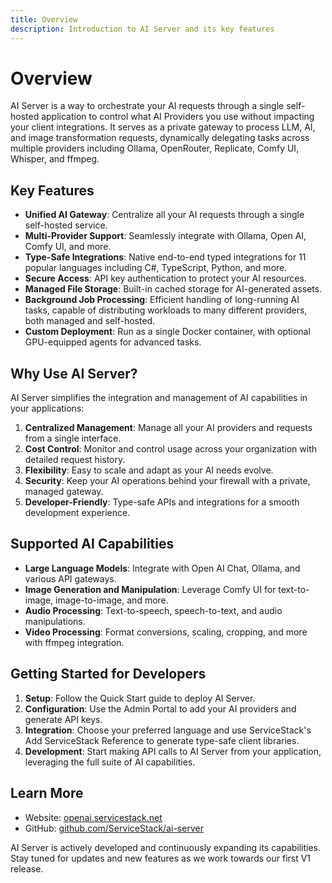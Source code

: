 ```yaml
---
title: Overview
description: Introduction to AI Server and its key features
---
```


# Overview

AI Server is a way to orchestrate your AI requests through a single self-hosted application to control what AI Providers you use without impacting your client integrations. It serves as a private gateway to process LLM, AI, and image transformation requests, dynamically delegating tasks across multiple providers including Ollama, OpenRouter, Replicate, Comfy UI, Whisper, and ffmpeg.


## Key Features

- **Unified AI Gateway**: Centralize all your AI requests through a single self-hosted service.
- **Multi-Provider Support**: Seamlessly integrate with Ollama, Open AI, Comfy UI, and more.
- **Type-Safe Integrations**: Native end-to-end typed integrations for 11 popular languages including C#, TypeScript, Python, and more.
- **Secure Access**: API key authentication to protect your AI resources.
- **Managed File Storage**: Built-in cached storage for AI-generated assets.
- **Background Job Processing**: Efficient handling of long-running AI tasks, capable of distributing workloads to many different providers, both managed and self-hosted.
- **Custom Deployment**: Run as a single Docker container, with optional GPU-equipped agents for advanced tasks.

## Why Use AI Server?

AI Server simplifies the integration and management of AI capabilities in your applications:

1. **Centralized Management**: Manage all your AI providers and requests from a single interface.
2. **Cost Control**: Monitor and control usage across your organization with detailed request history.
3. **Flexibility**: Easy to scale and adapt as your AI needs evolve.
4. **Security**: Keep your AI operations behind your firewall with a private, managed gateway.
5. **Developer-Friendly**: Type-safe APIs and integrations for a smooth development experience.

## Supported AI Capabilities

- **Large Language Models**: Integrate with Open AI Chat, Ollama, and various API gateways.
- **Image Generation and Manipulation**: Leverage Comfy UI for text-to-image, image-to-image, and more.
- **Audio Processing**: Text-to-speech, speech-to-text, and audio manipulations.
- **Video Processing**: Format conversions, scaling, cropping, and more with ffmpeg integration.

## Getting Started for Developers

1. **Setup**: Follow the Quick Start guide to deploy AI Server.
2. **Configuration**: Use the Admin Portal to add your AI providers and generate API keys.
3. **Integration**: Choose your preferred language and use ServiceStack's Add ServiceStack Reference to generate type-safe client libraries.
4. **Development**: Start making API calls to AI Server from your application, leveraging the full suite of AI capabilities.

## Learn More

- Website: [openai.servicestack.net](https://openai.servicestack.net)
- GitHub: [github.com/ServiceStack/ai-server](https://github.com/ServiceStack/ai-server)

AI Server is actively developed and continuously expanding its capabilities. Stay tuned for updates and new features as we work towards our first V1 release.